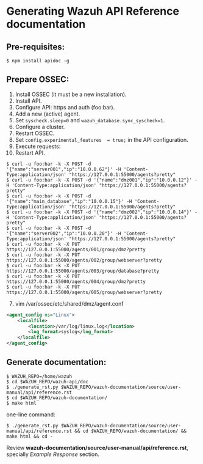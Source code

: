 # Generating Wazuh API Reference documentation

## Pre-requisites:

```shellsession
$ npm install apidoc -g
```

## Prepare OSSEC:

1. Install OSSEC (it must be a new installation).
2. Install API.
3. Configure API: https and auth (foo:bar).
4. Add a new (active) agent.
4. Set `syscheck.sleep=0` and `wazuh_database.sync_syscheck=1`.
4. Configure a cluster.
5. Restart OSSEC.
6. Set `config.experimental_features  = true;` in the API configuration.
6. Execute requests:
6. Restart API.
```shellsession
$ curl -u foo:bar -k -X POST -d '{"name":"server001","ip":"10.0.0.62"}' -H 'Content-Type:application/json' "https://127.0.0.1:55000/agents?pretty"
$ curl -u foo:bar -k -X POST -d '{"name":"dmz001","ip":"10.0.0.12"}' -H 'Content-Type:application/json' "https://127.0.0.1:55000/agents?pretty"
$ curl -u foo:bar -k -X POST -d '{"name":"main_database","ip":"10.0.0.15"}' -H 'Content-Type:application/json' "https://127.0.0.1:55000/agents?pretty"
$ curl -u foo:bar -k -X POST -d '{"name":"dmz002","ip":"10.0.0.14"}' -H 'Content-Type:application/json' "https://127.0.0.1:55000/agents?pretty"
$ curl -u foo:bar -k -X POST -d '{"name":"server002","ip":"10.0.0.20"}' -H 'Content-Type:application/json' "https://127.0.0.1:55000/agents?pretty"
$ curl -u foo:bar -k -X PUT https://127.0.0.1:55000/agents/001/group/dmz?pretty
$ curl -u foo:bar -k -X PUT https://127.0.0.1:55000/agents/002/group/webserver?pretty
$ curl -u foo:bar -k -X PUT https://127.0.0.1:55000/agents/003/group/database?pretty
$ curl -u foo:bar -k -X PUT https://127.0.0.1:55000/agents/004/group/dmz?pretty
$ curl -u foo:bar -k -X PUT https://127.0.0.1:55000/agents/005/group/webserver?pretty
```
7. vim /var/ossec/etc/shared/dmz/agent.conf
```xml
<agent_config os="Linux">
    <localfile>
        <location>/var/log/linux.log</location>
        <log_format>syslog</log_format>
    </localfile>
</agent_config>
```

## Generate documentation:

```shellsession
$ WAZUH_REPO=/home/wazuh
$ cd $WAZUH_REPO/wazuh-api/doc
$ ./generate_rst.py $WAZUH_REPO/wazuh-documentation/source/user-manual/api/reference.rst
$ cd $WAZUH_REPO/wazuh-documentation/
$ make html
```

one-line command:
```shellsession
$ ./generate_rst.py $WAZUH_REPO/wazuh-documentation/source/user-manual/api/reference.rst && cd $WAZUH_REPO/wazuh-documentation/ && make html && cd -
```

Review **wazuh-documentation/source/user-manual/api/reference.rst**, specially *Example Response* section.
